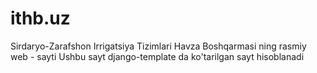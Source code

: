 # ithb.uz
Sirdaryo-Zarafshon  Irrigatsiya Tizimlari Havza Boshqarmasi ning rasmiy web - sayti
Ushbu sayt django-template da ko'tarilgan sayt hisoblanadi
